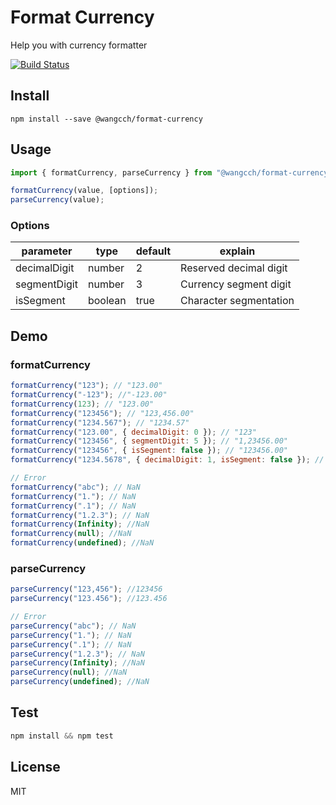 # Format Currency

Help you with currency formatter

[![Build Status](https://travis-ci.org/wangcch/format-currency.svg?branch=master)](https://travis-ci.org/wangcch/format-currency)

## Install

```shell
npm install --save @wangcch/format-currency
```

## Usage

```js
import { formatCurrency, parseCurrency } from "@wangcch/format-currency";
```

```js
formatCurrency(value, [options]);
parseCurrency(value);
```

### Options

| parameter    | type    | default | explain                |
| ------------ | ------- | ------- | ---------------------- |
| decimalDigit | number  | 2       | Reserved decimal digit |
| segmentDigit | number  | 3       | Currency segment digit |
| isSegment    | boolean | true    | Character segmentation |

## Demo

### formatCurrency

```js
formatCurrency("123"); // "123.00"
formatCurrency("-123"); //"-123.00"
formatCurrency(123); // "123.00"
formatCurrency("123456"); // "123,456.00"
formatCurrency("1234.567"); // "1234.57"
formatCurrency("123.00", { decimalDigit: 0 }); // "123"
formatCurrency("123456", { segmentDigit: 5 }); // "1,23456.00"
formatCurrency("123456", { isSegment: false }); // "123456.00"
formatCurrency("1234.5678", { decimalDigit: 1, isSegment: false }); // "1234.6"

// Error
formatCurrency("abc"); // NaN
formatCurrency("1."); // NaN
formatCurrency(".1"); // NaN
formatCurrency("1.2.3"); // NaN
formatCurrency(Infinity); //NaN
formatCurrency(null); //NaN
formatCurrency(undefined); //NaN
```

### parseCurrency

```js
parseCurrency("123,456"); //123456
parseCurrency("123.456"); //123.456

// Error
parseCurrency("abc"); // NaN
parseCurrency("1."); // NaN
parseCurrency(".1"); // NaN
parseCurrency("1.2.3"); // NaN
parseCurrency(Infinity); //NaN
parseCurrency(null); //NaN
parseCurrency(undefined); //NaN
```

## Test

```js
npm install && npm test
```

## License

MIT
